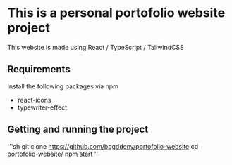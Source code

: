 # This is a personal portofolio website project

This website is made using React / TypeScript / TailwindCSS

## Requirements

Install the following packages via npm

- react-icons
- typewriter-effect

## Getting and running the project

'''sh
git clone https://github.com/bogddeny/portofolio-website
cd portofolio-website/
npm start
'''
